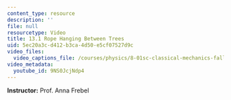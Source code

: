 ```yaml
---
content_type: resource
description: ''
file: null
resourcetype: Video
title: 13.1 Rope Hanging Between Trees
uid: 5ec20a3c-d412-b3ca-4d50-e5cf07527d9c
video_files:
  video_captions_file: /courses/physics/8-01sc-classical-mechanics-fall-2016/week-4-drag-forces-constraints-and-continuous-systems/13.1-rope-hanging-between-trees/13.1-rope-hanging-between-trees/9NS0JcjNdp4.vtt
video_metadata:
  youtube_id: 9NS0JcjNdp4
---
```


**Instructor:** Prof. Anna Frebel